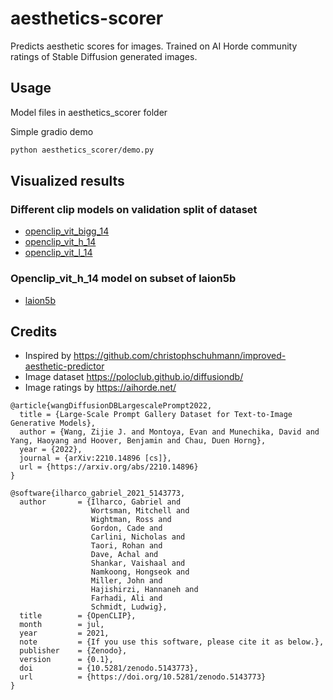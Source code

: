 # aesthetics-scorer

Predicts aesthetic scores for images. Trained on AI Horde community ratings of Stable Diffusion generated images.

## Usage 

Model files in aesthetics_scorer folder

Simple gradio demo
```bash
python aesthetics_scorer/demo.py
```

## Visualized results

### Different clip models on validation split of dataset
* [openclip_vit_bigg_14](https://htmlpreview.github.io/?https://github.com/kenjiqq/aesthetics-scorer/blob/main/visualize/visualize-aesthetics_scorer_openclip_vit_bigg_14.html)
* [openclip_vit_h_14](https://htmlpreview.github.io/?https://github.com/kenjiqq/aesthetics-scorer/blob/main/visualize/visualize-aesthetics_scorer_openclip_vit_h_14.html)
* [openclip_vit_l_14](https://htmlpreview.github.io/?https://github.com/kenjiqq/aesthetics-scorer/blob/main/visualize/visualize-aesthetics_scorer_openclip_vit_l_14.html)

### Openclip_vit_h_14 model on subset of laion5b
* [laion5b](https://htmlpreview.github.io/?https://github.com/kenjiqq/aesthetics-scorer/blob/main/visualize/laion5b-visualize.html)

## Credits
* Inspired by https://github.com/christophschuhmann/improved-aesthetic-predictor
* Image dataset https://poloclub.github.io/diffusiondb/
* Image ratings by https://aihorde.net/

```
@article{wangDiffusionDBLargescalePrompt2022,
  title = {Large-Scale Prompt Gallery Dataset for Text-to-Image Generative Models},
  author = {Wang, Zijie J. and Montoya, Evan and Munechika, David and Yang, Haoyang and Hoover, Benjamin and Chau, Duen Horng},
  year = {2022},
  journal = {arXiv:2210.14896 [cs]},
  url = {https://arxiv.org/abs/2210.14896}
}
```
```
@software{ilharco_gabriel_2021_5143773,
  author       = {Ilharco, Gabriel and
                  Wortsman, Mitchell and
                  Wightman, Ross and
                  Gordon, Cade and
                  Carlini, Nicholas and
                  Taori, Rohan and
                  Dave, Achal and
                  Shankar, Vaishaal and
                  Namkoong, Hongseok and
                  Miller, John and
                  Hajishirzi, Hannaneh and
                  Farhadi, Ali and
                  Schmidt, Ludwig},
  title        = {OpenCLIP},
  month        = jul,
  year         = 2021,
  note         = {If you use this software, please cite it as below.},
  publisher    = {Zenodo},
  version      = {0.1},
  doi          = {10.5281/zenodo.5143773},
  url          = {https://doi.org/10.5281/zenodo.5143773}
}
```
